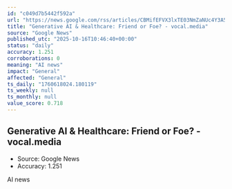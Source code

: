 ```yaml
---
id: "c049d7b5442f592a"
url: "https://news.google.com/rss/articles/CBMifEFVX3lxTE03NmZaNUc4Y3A5VHZEblI3dmZlQVZOa2xVaW5kTjhpZm1scjVYT09VRkt0d3FGazAtRVVNSDc0SW9tSTdaY0NKdGt6eVFHSHBRdHdmbVl0RkJ5SVBseERKSm5VVmphdjdUNnBremhINXc1aWZDT0pHR1U2Q0c?oc=5"
title: "Generative AI & Healthcare: Friend or Foe? - vocal.media"
source: "Google News"
published_utc: "2025-10-16T10:46:40+00:00"
status: "daily"
accuracy: 1.251
corroborations: 0
meaning: "AI news"
impact: "General"
affected: "General"
ts_daily: "1760618024.180119"
ts_weekly: null
ts_monthly: null
value_score: 0.718
---
```

## Generative AI & Healthcare: Friend or Foe? - vocal.media

- Source: Google News
- Accuracy: 1.251

AI news
